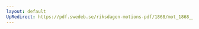 ```yaml
---
layout: default
UpRedirect: https://pdf.swedeb.se/riksdagen-motions-pdf/1868/mot_1868__ak__00177.pdf
---
```

